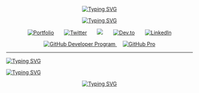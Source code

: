 <!--HEADINGS-->

<div align="center">

<a href="https://git.io/typing-svg"><img src="https://readme-typing-svg.demolab.com?font=JetBrains+Mono&weight=300&size=25&duration=4000&pause=10&color=FEFAE0&center=true&vCenter=true&repeat=false&width=435&lines=Aidre+%22Svene%22+Cabrera" alt="Typing SVG" /></a>

<a href="https://git.io/typing-svg"><img src="https://readme-typing-svg.demolab.com?font=Open+Sans&weight=300&duration=3000&pause=1000&color=FEFAE0&center=true&vCenter=true&width=435&lines=Hello%2C+World.;Step+into+my+mind+and+explore+my+creations." alt="Typing SVG" /></a>

</div> 

<!--SOCIALS-->
<p align="center">
  <a href="https://aidrecabrera.github.io/"><img alt="Portfolio" title="Portfolio" src="https://custom-icon-badges.demolab.com/badge/-portfolio-FEFAE0?style=for-the-badge&logoColor=black&logo=issue-opened"/></a>
  &#8287;&#8287;&#8287;&#8287;&#8287;
  <a href="https://twitter.com/aidrecabrera/"><img alt="Twitter" title="Twitter" src="https://img.shields.io/badge/twitter-FEFAE0?style=for-the-badge&logo=twitter&logoColor=black"/></a>
  &#8287;&#8287;&#8287;&#8287;&#8287;
  <a href="https://discordapp.com/users/253494226862473216/" alt="Discord" title="Discord"><img src="https://img.shields.io/badge/discord-FEFAE0?style=for-the-badge&logo=discord&logoColor=black"/></a>
  &#8287;&#8287;&#8287;&#8287;&#8287;
  <a href="https://dev.to/aidrecabrera/"><img alt="Dev.to" title="Dev.to" src="https://img.shields.io/badge/dev.to-FEFAE0?style=for-the-badge&logo=dev.to&logoColor=black"></a>
  &#8287;&#8287;&#8287;&#8287;&#8287;
  <a href="https://www.linkedin.com/aidrecabrera/"><img alt="LinkedIn" title="LinkedIn" src="https://img.shields.io/badge/linkedin-FEFAE0?style=for-the-badge&logo=linkedin&logoColor=black"/></a>
</p>

</div>

<div>
  <p align="center">
    <a href="#">
       <img alt="GitHub Developer Program" title="Github Developer Program" src="https://custom-icon-badges.demolab.com/badge/GitHub-Developer%20Program%20Member-palegreen?style=for-the-badge&logo=github-dev&logoColor=white">
    </a>
    &#8287;&#8287;&#8287;
    <a href="#">
       <img alt="GitHub Pro" title="GitHub Pro" src="https://custom-icon-badges.demolab.com/badge/GitHub-Pro%20Member-purple?style=for-the-badge&logo=github-dev&logoColor=white">
    </a>
</div>

---

[![Typing SVG](https://readme-typing-svg.demolab.com?font=Big+Shoulders+Display&weight=500&size=75&duration=500&pause=200&color=F7F7F7&multiline=true&repeat=false&width=600&height=110&lines=About+Me)](https://git.io/typing-svg)

<!--UNDER CONSTRUCTION-->

[![Typing SVG](https://readme-typing-svg.demolab.com?font=JetBrains+Mono&weight=100&size=12&duration=500&pause=200&color=F7F7F7&background=65FF0000&multiline=true&repeat=false&width=500&height=310&lines=ERROR+CAN'T+ACCESS+%22ABOUT+ME%22;svene%40github-readme%3A~%24+cd+..%2F;svene%40github%3A~%24+ls;aidrecabrera;svene%40github%3A~%24+cd+aidrecabrera;svene%40github%3A~%2Faidrecabrera%24+ls;README.md;svene%40github%3A~%2Faidrecabrera%24+cat+;README.md;+++++++++++;Hey+there%2C+my+GitHub+profile+is+still+under+construction.;But+have+no+fear%2C+I+am+currently+thinking+of+ways+to+make+this+GitHub+profile+even+better+for+you.;Thank+you+for+being+patient+and+for+tuning+in.+;Stay+safe+and+keep+an+eye+out+for+updates!;++++++++++++++++++;-+Svene;++++++++++++++++++;svene%40github%3A~%2Faidrecabrera%24+exitp+quickly;++++++++++++++++++)](https://git.io/typing-svg)


<!--MOTTO-->

<p align="center">
<a href="https://git.io/typing-svg"><img src="https://readme-typing-svg.demolab.com?font=Open+Sans&weight=300&size=25&duration=500&pause=200&color=F7F7F7&center=true&vCenter=true&repeat=false&width=500&height=65&lines=%22I+KNOW+THAT+I+KNOW+NOTHING%22" alt="Typing SVG" /></a>
</p>
